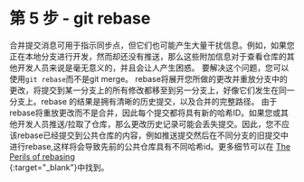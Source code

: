 # 第 5 步 - git rebase
合并提交消息可用于指示同步点，但它们也可能产生大量干扰信息。例如，如果您正在本地分支进行开发，然而却还没有推送，那么这些附加信息对于查看仓库的其他开发人员来说是毫无意义的，并且会让人产生困惑。
要解决这个问题，您可以使用`git rebase`而不是git merge。 rebase将展开您所做的更改并重放分支中的更改，将提交到某一分支上的所有修改都移至到另一分支上，好像它们发生在同一分支上。rebase 的结果是拥有清晰的历史提交，以及合并的完整路径。
由于rebase将重放更改而不是合并，因此每个提交都将具有新的哈希ID。如果您或其他开发人员推送/拉取了仓库，那么更改历史记录可能会丢失提交。因此，您不应该rebase已经提交到公共仓库的内容，例如推送提交然后在不同分支的旧提交中进行rebase,这样将会导致先前的公共仓库具有不同哈希id。更多细节可以在
[The Perils of rebasing](https://git-scm.com/book/en/v2/Git-Branching-Rebasing#The-Perils-of-Rebasing)   
{:target="_blank"}中找到。
